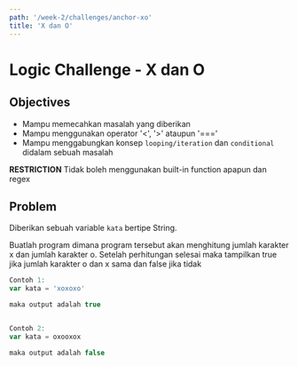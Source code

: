 ```yaml
---
path: '/week-2/challenges/anchor-xo'
title: 'X dan O'
---
```


# Logic Challenge - X dan O

## Objectives
- Mampu memecahkan masalah yang diberikan
- Mampu menggunakan operator '<', '>' ataupun '==='
- Mampu menggabungkan konsep `looping/iteration` dan `conditional` didalam sebuah masalah

**RESTRICTION**
Tidak boleh menggunakan built-in function apapun dan regex

## Problem
Diberikan sebuah variable `kata` bertipe String.

Buatlah program dimana program tersebut akan menghitung jumlah karakter x dan jumlah karakter o. Setelah perhitungan selesai maka tampilkan true jika jumlah karakter o dan x sama dan false jika tidak


```JavaScript
Contoh 1:
var kata = 'xoxoxo'

maka output adalah true


Contoh 2:
var kata = oxooxox

maka output adalah false
```
